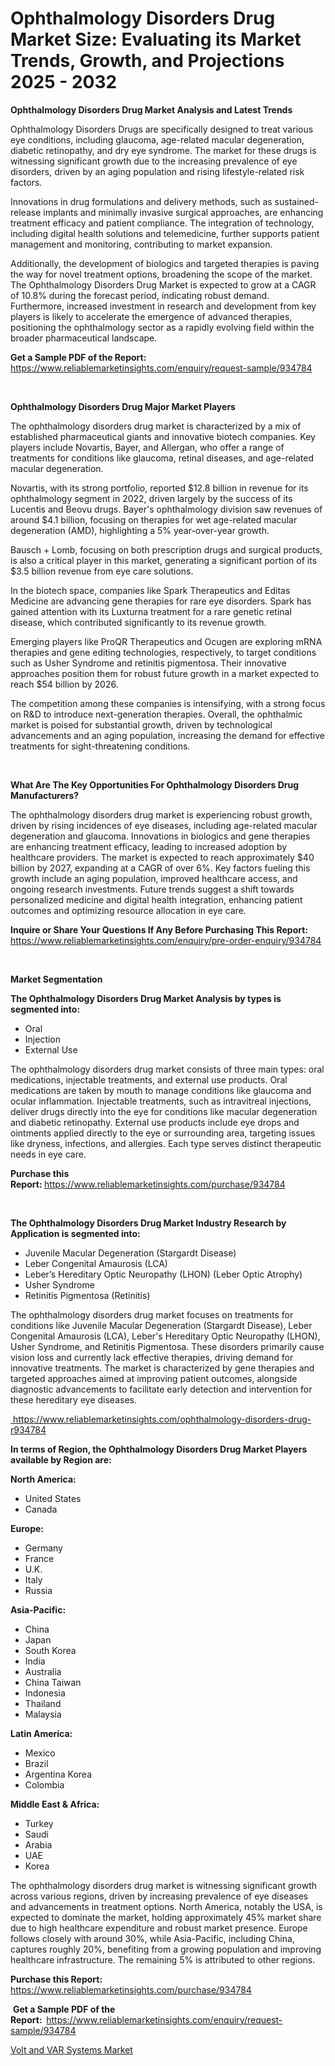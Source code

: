 <p><h1>Ophthalmology Disorders Drug Market Size: Evaluating its Market Trends, Growth, and Projections 2025 - 2032</h1></p><p><strong>Ophthalmology Disorders Drug Market Analysis and Latest Trends</strong></p>
<p><p>Ophthalmology Disorders Drugs are specifically designed to treat various eye conditions, including glaucoma, age-related macular degeneration, diabetic retinopathy, and dry eye syndrome. The market for these drugs is witnessing significant growth due to the increasing prevalence of eye disorders, driven by an aging population and rising lifestyle-related risk factors. </p><p>Innovations in drug formulations and delivery methods, such as sustained-release implants and minimally invasive surgical approaches, are enhancing treatment efficacy and patient compliance. The integration of technology, including digital health solutions and telemedicine, further supports patient management and monitoring, contributing to market expansion. </p><p>Additionally, the development of biologics and targeted therapies is paving the way for novel treatment options, broadening the scope of the market. The Ophthalmology Disorders Drug Market is expected to grow at a CAGR of 10.8% during the forecast period, indicating robust demand. Furthermore, increased investment in research and development from key players is likely to accelerate the emergence of advanced therapies, positioning the ophthalmology sector as a rapidly evolving field within the broader pharmaceutical landscape.</p></p>
<p><strong>Get a Sample PDF of the Report:&nbsp;</strong> <a href="https://www.reliablemarketinsights.com/enquiry/request-sample/934784?utm_campaign=3033&utm_medium=2&utm_source=Github&utm_content=ia&utm_term=07032025&utm_id=ophthalmology-disorders-drug">https://www.reliablemarketinsights.com/enquiry/request-sample/934784</a></p>
<p>&nbsp;</p>
<p><strong>Ophthalmology Disorders Drug Major Market Players</strong></p>
<p><p>The ophthalmology disorders drug market is characterized by a mix of established pharmaceutical giants and innovative biotech companies. Key players include Novartis, Bayer, and Allergan, who offer a range of treatments for conditions like glaucoma, retinal diseases, and age-related macular degeneration. </p><p>Novartis, with its strong portfolio, reported $12.8 billion in revenue for its ophthalmology segment in 2022, driven largely by the success of its Lucentis and Beovu drugs. Bayer's ophthalmology division saw revenues of around $4.1 billion, focusing on therapies for wet age-related macular degeneration (AMD), highlighting a 5% year-over-year growth.</p><p>Bausch + Lomb, focusing on both prescription drugs and surgical products, is also a critical player in this market, generating a significant portion of its $3.5 billion revenue from eye care solutions. </p><p>In the biotech space, companies like Spark Therapeutics and Editas Medicine are advancing gene therapies for rare eye disorders. Spark has gained attention with its Luxturna treatment for a rare genetic retinal disease, which contributed significantly to its revenue growth.</p><p>Emerging players like ProQR Therapeutics and Ocugen are exploring mRNA therapies and gene editing technologies, respectively, to target conditions such as Usher Syndrome and retinitis pigmentosa. Their innovative approaches position them for robust future growth in a market expected to reach $54 billion by 2026.</p><p>The competition among these companies is intensifying, with a strong focus on R&D to introduce next-generation therapies. Overall, the ophthalmic market is poised for substantial growth, driven by technological advancements and an aging population, increasing the demand for effective treatments for sight-threatening conditions.</p></p>
<p>&nbsp;</p>
<p><strong>What Are The Key Opportunities For Ophthalmology Disorders Drug Manufacturers?</strong></p>
<p><p>The ophthalmology disorders drug market is experiencing robust growth, driven by rising incidences of eye diseases, including age-related macular degeneration and glaucoma. Innovations in biologics and gene therapies are enhancing treatment efficacy, leading to increased adoption by healthcare providers. The market is expected to reach approximately $40 billion by 2027, expanding at a CAGR of over 6%. Key factors fueling this growth include an aging population, improved healthcare access, and ongoing research investments. Future trends suggest a shift towards personalized medicine and digital health integration, enhancing patient outcomes and optimizing resource allocation in eye care.</p></p>
<p><strong>Inquire or Share Your Questions If Any Before Purchasing This Report:</strong> <a href="https://www.reliablemarketinsights.com/enquiry/pre-order-enquiry/934784?utm_campaign=3033&utm_medium=2&utm_source=Github&utm_content=ia&utm_term=07032025&utm_id=ophthalmology-disorders-drug">https://www.reliablemarketinsights.com/enquiry/pre-order-enquiry/934784</a></p>
<p>&nbsp;</p>
<p><strong>Market Segmentation</strong></p>
<p><strong>The Ophthalmology Disorders Drug Market Analysis by types is segmented into:</strong></p>
<p><ul><li>Oral</li><li>Injection</li><li>External Use</li></ul></p>
<p><p>The ophthalmology disorders drug market consists of three main types: oral medications, injectable treatments, and external use products. Oral medications are taken by mouth to manage conditions like glaucoma and ocular inflammation. Injectable treatments, such as intravitreal injections, deliver drugs directly into the eye for conditions like macular degeneration and diabetic retinopathy. External use products include eye drops and ointments applied directly to the eye or surrounding area, targeting issues like dryness, infections, and allergies. Each type serves distinct therapeutic needs in eye care.</p></p>
<p><strong>Purchase this Report:&nbsp;</strong><a href="https://www.reliablemarketinsights.com/purchase/934784?utm_campaign=3033&utm_medium=2&utm_source=Github&utm_content=ia&utm_term=07032025&utm_id=ophthalmology-disorders-drug">https://www.reliablemarketinsights.com/purchase/934784</a></p>
<p>&nbsp;</p>
<p><strong>The Ophthalmology Disorders Drug Market Industry Research by Application is segmented into:</strong></p>
<p><ul><li>Juvenile Macular Degeneration (Stargardt Disease)</li><li>Leber Congenital Amaurosis (LCA)</li><li>Leber’s Hereditary Optic Neuropathy (LHON) (Leber Optic Atrophy)</li><li>Usher Syndrome</li><li>Retinitis Pigmentosa (Retinitis)</li></ul></p>
<p><p>The ophthalmology disorders drug market focuses on treatments for conditions like Juvenile Macular Degeneration (Stargardt Disease), Leber Congenital Amaurosis (LCA), Leber's Hereditary Optic Neuropathy (LHON), Usher Syndrome, and Retinitis Pigmentosa. These disorders primarily cause vision loss and currently lack effective therapies, driving demand for innovative treatments. The market is characterized by gene therapies and targeted approaches aimed at improving patient outcomes, alongside diagnostic advancements to facilitate early detection and intervention for these hereditary eye diseases.</p></p>
<p><a href="https://www.reliablemarketinsights.com/ophthalmology-disorders-drug-r934784?utm_campaign=3033&utm_medium=2&utm_source=Github&utm_content=ia&utm_term=07032025&utm_id=ophthalmology-disorders-drug">&nbsp;https://www.reliablemarketinsights.com/ophthalmology-disorders-drug-r934784</a></p>
<p><strong>In terms of Region, the Ophthalmology Disorders Drug Market Players available by Region are:</strong></p>
<p>
    <p> <strong> North America: </strong>
        <ul>
            <li>United States</li>
            <li>Canada</li>
        </ul>
        </p> 
    <p> <strong> Europe: </strong>
        <ul>
            <li>Germany</li>
            <li>France</li>
            <li>U.K.</li>
            <li>Italy</li>
            <li>Russia</li>
        </ul>
        </p> 
    <p> <strong> Asia-Pacific: </strong>
        <ul>
            <li>China</li>
            <li>Japan</li>
            <li>South Korea</li>
            <li>India</li>
            <li>Australia</li>
            <li>China Taiwan</li>
            <li>Indonesia</li>
            <li>Thailand</li>
            <li>Malaysia</li>
        </ul>
        </p> 
    <p> <strong> Latin America: </strong>
        <ul>
            <li>Mexico</li>
            <li>Brazil</li>
            <li>Argentina Korea</li>
            <li>Colombia</li>
        </ul>
        </p> 
    <p> <strong> Middle East & Africa: </strong>
        <ul>
            <li>Turkey</li>
            <li>Saudi</li>
            <li>Arabia</li>
            <li>UAE</li>
            <li>Korea</li>
        </ul>
    </p>
    </p>
<p><p>The ophthalmology disorders drug market is witnessing significant growth across various regions, driven by increasing prevalence of eye diseases and advancements in treatment options. North America, notably the USA, is expected to dominate the market, holding approximately 45% market share due to high healthcare expenditure and robust market presence. Europe follows closely with around 30%, while Asia-Pacific, including China, captures roughly 20%, benefiting from a growing population and improving healthcare infrastructure. The remaining 5% is attributed to other regions.</p></p>
<p><strong>Purchase this Report: </strong><a href="https://www.reliablemarketinsights.com/purchase/934784?utm_campaign=3033&utm_medium=2&utm_source=Github&utm_content=ia&utm_term=07032025&utm_id=ophthalmology-disorders-drug">https://www.reliablemarketinsights.com/purchase/934784</a></p>
<p>&nbsp;<strong>Get a Sample PDF of the Report:&nbsp;&nbsp;</strong><a href="https://www.reliablemarketinsights.com/enquiry/request-sample/934784?utm_campaign=3033&utm_medium=2&utm_source=Github&utm_content=ia&utm_term=07032025&utm_id=ophthalmology-disorders-drug">https://www.reliablemarketinsights.com/enquiry/request-sample/934784</a></p>
<p><strong></strong></p>
<p><p><a href="https://github.com/alasmyayock/Market-Research-Report-List-1/blob/main/volt-and-var-systems-market.md?utm_campaign=3033&utm_medium=2&utm_source=Github&utm_content=ia&utm_term=07032025&utm_id=ophthalmology-disorders-drug">Volt and VAR Systems Market</a></p></p>